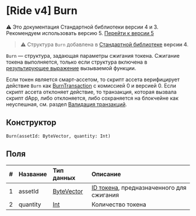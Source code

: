 # [Ride v4] Burn

:warning: Это документация Стандартной библиотеки версии 4 и 3. Рекомендуем использовать версию 5. [Перейти к&nbsp;версии&nbsp;5](/ru/ride/structures/script-actions/burn)

> :warning: Структура `Burn` добавлена в [Стандартной библиотеке](/ru/ride/script/standard-library) **версии 4**.

`Burn` — cтруктура, задающая параметры сжигания токена. Cжигание токена выполняется, только если структура включена в [результирующее выражение](/ru/ride/v4/functions/callable-function#резуnьтат-выпоnнения-2) вызываемой функции.

Если токен является смарт-ассетом, то скрипт ассета верифицирует действие `Burn` как [BurnTransaction](/ru/ride/v4/structures/transaction-structures/burn-transaction) с комиссией 0 и версией 0. Если скрипт ассета отклоняет действие, то транзакция, которая вызвала скрипт dApp, либо отклоняется, либо сохраняется на блокчейне как неуспешная, см. раздел [Валидация транзакций](/ru/blockchain/transaction/transaction-validation).

## Конструктор

```ride
Burn(assetId: ByteVector, quantity: Int)
```

## Поля

| # | Название | Тип данных | Описание |
| :--- | :--- | :--- | :--- |
| 1 | assetId | [ByteVector](/ru/ride/v4/data-types/byte-vector) | [ID токена](/ru/blockchain/token/token-id), предназначенного для сжигания |
| 2 | quantity | [Int](/ru/ride/v4/data-types/int) | Количество токена |
